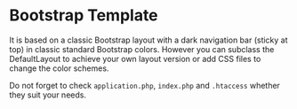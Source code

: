 # Bootstrap Template

It is based on a classic Bootstrap layout with a dark navigation bar (sticky at top) in classic standard Bootstrap colors. However you can subclass the DefaultLayout to achieve your own layout version or add CSS files to change the color schemes.

Do not forget to check `application.php`, `index.php` and `.htaccess` whether they suit your needs.


